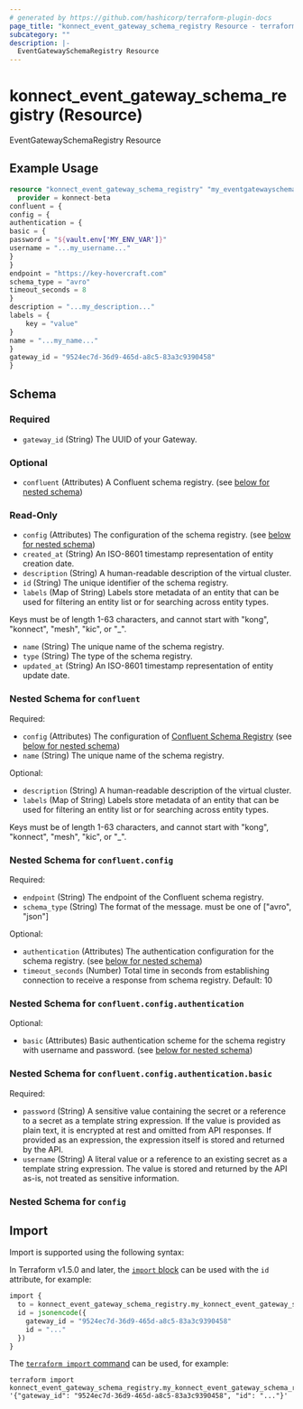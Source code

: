 ```yaml
---
# generated by https://github.com/hashicorp/terraform-plugin-docs
page_title: "konnect_event_gateway_schema_registry Resource - terraform-provider-konnect-beta"
subcategory: ""
description: |-
  EventGatewaySchemaRegistry Resource
---
```


# konnect_event_gateway_schema_registry (Resource)

EventGatewaySchemaRegistry Resource

## Example Usage

```terraform
resource "konnect_event_gateway_schema_registry" "my_eventgatewayschemaregistry" {
  provider = konnect-beta
confluent = {
config = {
authentication = {
basic = {
password = "${vault.env['MY_ENV_VAR']}"
username = "...my_username..."
}
}
endpoint = "https://key-hovercraft.com"
schema_type = "avro"
timeout_seconds = 8
}
description = "...my_description..."
labels = {
    key = "value"
}
name = "...my_name..."
}
gateway_id = "9524ec7d-36d9-465d-a8c5-83a3c9390458"
}
```

<!-- schema generated by tfplugindocs -->
## Schema

### Required

- `gateway_id` (String) The UUID of your Gateway.

### Optional

- `confluent` (Attributes) A Confluent schema registry. (see [below for nested schema](#nestedatt--confluent))

### Read-Only

- `config` (Attributes) The configuration of the schema registry. (see [below for nested schema](#nestedatt--config))
- `created_at` (String) An ISO-8601 timestamp representation of entity creation date.
- `description` (String) A human-readable description of the virtual cluster.
- `id` (String) The unique identifier of the schema registry.
- `labels` (Map of String) Labels store metadata of an entity that can be used for filtering an entity list or for searching across entity types. 

Keys must be of length 1-63 characters, and cannot start with "kong", "konnect", "mesh", "kic", or "_".
- `name` (String) The unique name of the schema registry.
- `type` (String) The type of the schema registry.
- `updated_at` (String) An ISO-8601 timestamp representation of entity update date.

<a id="nestedatt--confluent"></a>
### Nested Schema for `confluent`

Required:

- `config` (Attributes) The configuration of [Confluent Schema Registry](https://github.com/confluentinc/schema-registry) (see [below for nested schema](#nestedatt--confluent--config))
- `name` (String) The unique name of the schema registry.

Optional:

- `description` (String) A human-readable description of the virtual cluster.
- `labels` (Map of String) Labels store metadata of an entity that can be used for filtering an entity list or for searching across entity types. 

Keys must be of length 1-63 characters, and cannot start with "kong", "konnect", "mesh", "kic", or "_".

<a id="nestedatt--confluent--config"></a>
### Nested Schema for `confluent.config`

Required:

- `endpoint` (String) The endpoint of the Confluent schema registry.
- `schema_type` (String) The format of the message. must be one of ["avro", "json"]

Optional:

- `authentication` (Attributes) The authentication configuration for the schema registry. (see [below for nested schema](#nestedatt--confluent--config--authentication))
- `timeout_seconds` (Number) Total time in seconds from establishing connection to receive a response from schema registry. Default: 10

<a id="nestedatt--confluent--config--authentication"></a>
### Nested Schema for `confluent.config.authentication`

Optional:

- `basic` (Attributes) Basic authentication scheme for the schema registry with username and password. (see [below for nested schema](#nestedatt--confluent--config--authentication--basic))

<a id="nestedatt--confluent--config--authentication--basic"></a>
### Nested Schema for `confluent.config.authentication.basic`

Required:

- `password` (String) A sensitive value containing the secret or a reference to a secret as a template string expression.
If the value is provided as plain text, it is encrypted at rest and omitted from API responses.
If provided as an expression, the expression itself is stored and returned by the API.
- `username` (String) A literal value or a reference to an existing secret as a template string expression.
The value is stored and returned by the API as-is, not treated as sensitive information.





<a id="nestedatt--config"></a>
### Nested Schema for `config`

## Import

Import is supported using the following syntax:

In Terraform v1.5.0 and later, the [`import` block](https://developer.hashicorp.com/terraform/language/import) can be used with the `id` attribute, for example:

```terraform
import {
  to = konnect_event_gateway_schema_registry.my_konnect_event_gateway_schema_registry
  id = jsonencode({
    gateway_id = "9524ec7d-36d9-465d-a8c5-83a3c9390458"
    id = "..."
  })
}
```

The [`terraform import` command](https://developer.hashicorp.com/terraform/cli/commands/import) can be used, for example:

```shell
terraform import konnect_event_gateway_schema_registry.my_konnect_event_gateway_schema_registry '{"gateway_id": "9524ec7d-36d9-465d-a8c5-83a3c9390458", "id": "..."}'
```
